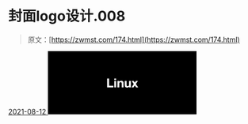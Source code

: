 <!--yml
category: 未分类
date: 0001-01-01 00:00:00
--->

# 封面logo设计.008

> 原文：[https://zwmst.com/174.html](https://zwmst.com/174.html)

   [ <time datetime="2021-08-12T09:32:45+08:00"> 2021-08-12 </time> ](https://zwmst.com/%e5%b0%81%e9%9d%a2logo%e8%ae%be%e8%ae%a1-008-2)  [![](img/21a5f3a19c1b2adfe84f10387c6f9589.png)](https://zwmst.com/wp-content/uploads/2021/08/1628731965-9c3f7074e3d034e.jpeg)